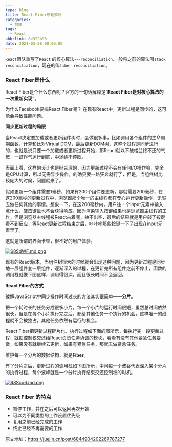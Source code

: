 ```yaml
---
type: blog
title: React Fiber原理解析
categories:
  - 前端
tags:
  - React
abbrlink: 8e322b93
date: 2021-03-08 00:00:00
---
```


 `React`团队重写了`React` 的核心算法---`reconciliation`,一般将之前的算法叫`stack reconciliation`，现在的叫`fiber reconciliation`。 

### React Fiber是什么

 React Fiber是个什么东西呢？官方的一句话解释是“**React Fiber是对核心算法的一次重新实现”**。 

 为什么Facebook要搞React Fiber呢？  在现有React中，更新过程是同步的，这可能会导致性能问题。 

**同步更新过程的局限**

当React决定要加载或者更新组件树时，会做很多事，比如调用各个组件的生命周期函数，计算和比对Virtual DOM，最后更新DOM树，这整个过程是同步进行的，也就是说只要一个加载或者更新过程开始，那React就以不破楼兰终不还的气概，一鼓作气运行到底，中途绝不停歇。

表面上看，这样的设计也是挺合理的，因为更新过程不会有任何I/O操作嘛，完全是CPU计算，所以无需异步操作，的确只要一路狂奔就行了，但是，当组件树比较庞大的时候，问题就来了。

假如更新一个组件需要1毫秒，如果有200个组件要更新，那就需要200毫秒，在这200毫秒的更新过程中，浏览器那个唯一的主线程都在专心运行更新操作，无暇去做任何其他的事情。想象一下，在这200毫秒内，用户往一个input元素中输入点什么，敲击键盘也不会获得响应，因为渲染输入按键结果也是浏览器主线程的工作，但是浏览器主线程被React占着呢，抽不出空，最后的结果就是用户敲了按键看不到反应，等React更新过程结束之后，咔咔咔那些按键一下子出现在input元素里了。

这就是所谓的界面卡顿，很不好的用户体验。

[![68SdWF.md.png](https://s3.ax1x.com/2021/03/09/68SdWF.md.png)](https://imgtu.com/i/68SdWF)

现有的React版本，当组件树很大的时候就会出现这种问题，因为更新过程是同步地一层组件套一层组件，逐渐深入的过程，在更新完所有组件之前不停止，函数的调用栈就像下图这样，调用得很深，而且很长时间不会返回。

<!-- more -->

**React Fiber的方式**

 破解JavaScript中同步操作时间过长的方法其实很简单——**分片**。 

把一个耗时长的任务分成很多小片，每一个小片的运行时间很短，虽然总时间依然很长，但是在每个小片执行完之后，都给其他任务一个执行的机会，这样唯一的线程就不会被独占，其他任务依然有运行的机会。

React Fiber把更新过程碎片化，执行过程如下面的图所示，每执行完一段更新过程，就把控制权交还给React负责任务协调的模块，看看有没有其他紧急任务要做，如果没有就继续去更新，如果有紧急任务，那就去做紧急任务。

维护每一个分片的数据结构，就是**Fiber**。

 有了分片之后，更新过程的调用栈如下图所示，中间每一个波谷代表深入某个分片的执行过程，每个波峰就是一个分片执行结束交还控制权的时机。 

[![68Sco6.md.png](https://s3.ax1x.com/2021/03/09/68Sco6.md.png)](https://imgtu.com/i/68Sco6)

### React Fiber 的特点

- 暂停工作，并在之后可以返回再次开始
- 可以为不同类型的工作设置优先级
- 复用之前已经完成的工作
- 终止已经不再需要的工作

原文地址：https://juejin.cn/post/6844904202267787277